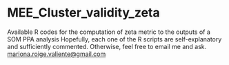# MEE_Cluster_validity_zeta
Available R codes for the computation of zeta metric to the outputs of a SOM PPA analysis
Hopefully, each one of the R scripts are self-explanatory and sufficiently commented.
Otherwise, feel free to email me and ask. 
mariona.roige.valiente@gmail.com
